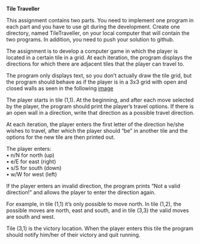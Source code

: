 <b>Tile Traveller</b>

<p>This assignment contains two parts. You need to implement one program in each part and you
have to use git during the development. Create one directory, named TileTraveller, on your
local computer that will contain the two programs. In addition, you need to push your solution to
github.</p>

The assignment is to develop a computer game in which the player is located in a certain tile in
a grid. At each iteration, the program displays the directions for which there are adjacent tiles
that the player can travel to.

The program only displays text, so you don’t actually draw the tile grid, but the program should
behave as if the player is in a 3x3 grid with open and closed walls as seen in the following <a href="https://i.imgur.com/CxDsMIt.png">image</a>

The player starts in tile (1,1). At the beginning, and after each move selected by the player, the
program should print the player’s travel options. If there is an open wall in a direction, write that
direction as a possible travel direction.

At each iteration, the player enters the first letter of the direction he/she wishes to travel, after
which the player should “be” in another tile and the options for the new tile are then printed out.

The player enters:<br/>
• n/N for north (up)<br/>
• e/E for east (right)<br/>
• s/S for south (down)<br/>
• w/W for west (left)<br/>

If the player enters an invalid direction, the program prints “Not a valid direction!” and allows the
player to enter the direction again.

For example, in tile (1,1) it’s only possible to move north. In tile (1,2), the possible moves are
north, east and south, and in tile (3,3) the valid moves are south and west.

Tile (3,1) is the victory location. When the player enters this tile the program should notify
him/her of their victory and quit running.
